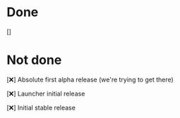 # Done 

[]

# Not done

[❌] Absolute first alpha release (we're trying to get there)

[❌] Launcher initial release

[❌] Initial stable release
